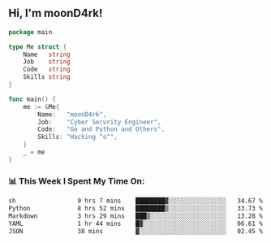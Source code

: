 <h2> Hi, I'm moonD4rk!</h2>

```go
package main

type Me struct {
	Name   string
	Job    string
	Code   string
	Skills string
}

func main() {
	me := &Me{
		Name:   "moonD4rk",
		Job:    "Cyber Security Engineer",
		Code:   "Go and Python and Others",
		Skills: "Hacking ^o^",
	}
	_ = me
}
```

<h3>📊 This Week I Spent My Time On:</h3>
<!-- <img align='right' src="https://github-readme-stats.vercel.app/api?username=moond4rk&show_icons=true&theme=radical", width="300" height="150"> -->

<!--START_SECTION:waka-->

```txt
sh                 9 hrs 7 mins    ████████▓░░░░░░░░░░░░░░░░   34.67 %
Python             8 hrs 52 mins   ████████▒░░░░░░░░░░░░░░░░   33.73 %
Markdown           3 hrs 29 mins   ███▒░░░░░░░░░░░░░░░░░░░░░   13.28 %
YAML               1 hr 44 mins    █▓░░░░░░░░░░░░░░░░░░░░░░░   06.61 %
JSON               38 mins         ▓░░░░░░░░░░░░░░░░░░░░░░░░   02.45 %
```

<!--END_SECTION:waka-->

